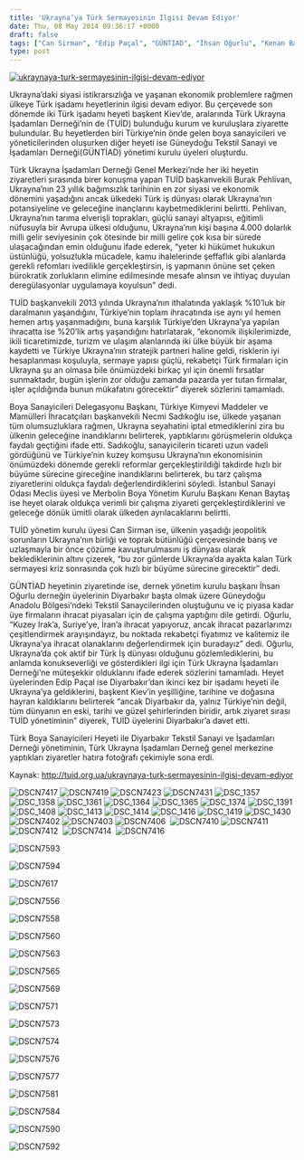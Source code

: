 ```yaml
---
title: 'Ukrayna’ya Türk Sermayesinin İlgisi Devam Ediyor'
date: Thu, 08 May 2014 09:36:17 +0000
draft: false
tags: ["Can Sirman", "Edip Paçal", "GÜNTİAD", "İhsan Oğurlu", "Kenan Baytaş", "Merbolin Boya Yönetim Kurulu Başkanı", "Necmi Sadıkoğlu", "TUİD (Türk Ukrayna İşadamları Derneği)", "Ukrayna ekonomi", "Ukrayna kriz", "Ukrayna Türkler"]
type: post
---
```


[![ukraynaya-turk-sermayesinin-ilgisi-devam-ediyor](http://burakpehlivan.org/wp-content/uploads/2014/05/ukraynaya-turk-sermayesinin-ilgisi-devam-ediyor.jpg)](http://burakpehlivan.org/wp-content/uploads/2014/05/ukraynaya-turk-sermayesinin-ilgisi-devam-ediyor.jpg)

Ukrayna’daki siyasi istikrarsızlığa ve yaşanan ekonomik problemlere rağmen ülkeye Türk işadamı heyetlerinin ilgisi devam ediyor. Bu çerçevede son dönemde iki Türk işadamı heyeti başkent Kiev’de, aralarında Türk Ukrayna İşadamları Derneği’nin de (TUİD) bulunduğu kurum ve kuruluşlara ziyarette bulundular. Bu heyetlerden biri Türkiye’nin önde gelen boya sanayicileri ve yöneticilerinden oluşurken diğer heyeti ise Güneydoğu Tekstil Sanayi ve İşadamları Derneği(GÜNTİAD) yönetimi kurulu üyeleri oluşturdu.

Türk Ukrayna İşadamları Derneği Genel Merkezi’nde her iki heyetin ziyaretleri sırasında birer konuşma yapan TUİD başkanvekili Burak Pehlivan, Ukrayna’nın 23 yıllık bağımsızlık tarihinin en zor siyasi ve ekonomik dönemini yaşadığını ancak ülkedeki Türk iş dünyası olarak Ukrayna’nın potansiyeline ve geleceğine inançlarını kaybetmediklerini belirtti. Pehlivan, Ukrayna’nın tarıma elverişli toprakları, güçlü sanayi altyapısı, eğitimli nüfusuyla bir Avrupa ülkesi olduğunu, Ukrayna’nın kişi başına 4.000 dolarlık milli gelir seviyesinin çok ötesinde bir milli gelire çok kısa bir sürede ulaşacağından emin olduğunu ifade ederek, “yeter ki hükümet hukukun üstünlüğü, yolsuzlukla mücadele, kamu ihalelerinde şeffaflık gibi alanlarda gerekli refomları ivedilikle gerçekleştirsin, iş yapmanın önüne set çeken bürokratik zorlukların elimine edilmesinde mesafe alınsın ve ihtiyaç duyulan deregülasyonlar uygulamaya koyulsun” dedi.

TUİD başkanvekili 2013 yılında Ukrayna’nın ithalatında yaklaşık %10’luk bir daralmanın yaşandığını, Türkiye’nin toplam ihracatında ise aynı yıl hemen hemen artış yaşanmadığını, buna karşılık Türkiye’den Ukrayna’ya yapılan ihracatta ise %20’lik artış yaşandığını hatırlatarak, “ekonomik ilişkilerimizde, ikili ticaretimizde, turizm ve ulaşım alanlarında iki ülke büyük bir aşama kaydetti ve Türkiye Ukrayna’nın stratejik partneri haline geldi, risklerin iyi hesaplanması koşuluyla, sermaye yapısı güçlü, rekabetçi Türk firmaları için Ukrayna şu an olmasa bile önümüzdeki birkaç yıl için önemli fırsatlar sunmaktadır, bugün işlerin zor olduğu zamanda pazarda yer tutan firmalar, işler açıldığında bunun mükafatını görecektir” diyerek sözlerini tamamladı.

Boya Sanayicileri Delegasyonu Başkanı, Türkiye Kimyevi Maddeler ve Mamülleri İhracatçıları başkanvekili Necmi Sadıkoğlu ise, ülkede yaşanan tüm olumsuzluklara rağmen, Ukrayna seyahatini iptal etmediklerini zira bu ülkenin geleceğine inandıklarını belirterek, yaptıklarını görüşmelerin oldukça faydalı geçtiğini ifade etti. Sadıkoğlu, sanayicilerin ticareti uzun vadeli gördüğünü ve Türkiye’nin kuzey komşusu Ukrayna’nın ekonomisinin önümüzdeki dönemde gerekli reformlar gerçekleştirildiği takdirde hızlı bir büyüme sürecine gireceğine inandıklarını belirterek, bu tarz çalışma ziyaretlerini oldukça faydalı değerlendirdiklerini söyledi. İstanbul Sanayi Odası Meclis üyesi ve Merbolin Boya Yönetim Kurulu Başkanı Kenan Baytaş ise heyet olarak oldukça verimli bir çalışma ziyareti gerçekleştirdiklerini ve geleceğe dönük ümitli olarak ülkeden ayrılacaklarını belirtti.

TUİD yönetim kurulu üyesi Can Sirman ise, ülkenin yaşadığı jeopolitik sorunların Ukrayna’nın birliği ve toprak bütünlüğü çerçevesinde barış ve uzlaşmayla bir önce çözüme kavuşturulmasını iş dünyası olarak beklediklerinin altını çizerek, “bu zor günlerde Ukrayna’da ayakta kalan Türk sermayesi kriz sonrasında çok hızlı bir büyüme sürecine girecektir” dedi.

GÜNTİAD heyetinin ziyaretinde ise, dernek yönetim kurulu başkanı İhsan Oğurlu derneğin üyelerinin Diyarbakır başta olmak üzere Güneydoğu Anadolu Bölgesi’ndeki Tekstil Sanaycilerinden oluştuğunu ve iç piyasa kadar üye firmaların ihracat piyasaları için de çalışma yaptığını dile getirdi. Oğurlu, “Kuzey Irak’a, Suriye’ye, İran’a ihracat yapıyoruz, ancak ihracat pazarlarımzı çeşitlendirmek arayışındayız, bu noktada rekabetçi fiyatımız ve kalitemiz ile Ukrayna’ya ihracat olanaklarını değerlendirmek için buradayız” dedi. Oğurlu, Ukrayna’da çok aktif bir Türk İş dünyası olduğunu gözlemlediklerini, bu anlamda konukseverliği ve gösterdikleri ilgi için Türk Ukrayna İşadamları Derneği’ne müteşekkir olduklarını ifade ederek sözlerini tamamladı. Heyet üyelerinden Edip Paçal ise Diyarbakır’dan ikinci kez bir işadamı heyeti ile Ukrayna’ya geldiklerini, başkent Kiev’in yeşilliğine, tarihine ve doğasına hayran kaldıklarını belirterek “ancak Diyarbakır da, yalnız Türkiye’nin değil, tüm dünyanın en eski, tarihi ve güzel şehirlerinden biridir, artık ziyaret sırası TUİD yönetiminin” diyerek, TUİD üyelerini Diyarbakır’a davet etti.

Türk Boya Sanayicileri Heyeti ile Diyarbakır Tekstil Sanayi ve İşadamları Derneği yönetiminin, Türk Ukrayna İşadamları Derneğ genel merkezine yaptıkları ziyaretler hatıra fotoğrafı çekimiyle sona erdi.

Kaynak: http://tuid.org.ua/ukraynaya-turk-sermayesinin-ilgisi-devam-ediyor

![DSCN7417](http://tuid.org.ua/wp-content/uploads/2014/05/DSCN7417.jpg) ![DSCN7419](http://tuid.org.ua/wp-content/uploads/2014/05/DSCN7419.jpg) ![DSCN7423](http://tuid.org.ua/wp-content/uploads/2014/05/DSCN7423.jpg) ![DSCN7431](http://tuid.org.ua/wp-content/uploads/2014/05/DSCN7431.jpg) ![DSC_1357](http://tuid.org.ua/wp-content/uploads/2014/05/DSC_1357.jpg) ![DSC_1358](http://tuid.org.ua/wp-content/uploads/2014/05/DSC_1358.jpg) ![DSC_1361](http://tuid.org.ua/wp-content/uploads/2014/05/DSC_1361.jpg) ![DSC_1364](http://tuid.org.ua/wp-content/uploads/2014/05/DSC_1364.jpg) ![DSC_1365](http://tuid.org.ua/wp-content/uploads/2014/05/DSC_1365.jpg) ![DSC_1374](http://tuid.org.ua/wp-content/uploads/2014/05/DSC_1374.jpg) ![DSC_1391](http://tuid.org.ua/wp-content/uploads/2014/05/DSC_1391.jpg) ![DSC_1408](http://tuid.org.ua/wp-content/uploads/2014/05/DSC_1408.jpg) ![DSC_1413](http://tuid.org.ua/wp-content/uploads/2014/05/DSC_1413.jpg) ![DSC_1414](http://tuid.org.ua/wp-content/uploads/2014/05/DSC_1414.jpg) ![DSC_1416](http://tuid.org.ua/wp-content/uploads/2014/05/DSC_1416.jpg) ![DSC_1419](http://tuid.org.ua/wp-content/uploads/2014/05/DSC_1419.jpg) ![DSC_1430](http://tuid.org.ua/wp-content/uploads/2014/05/DSC_1430.jpg) ![DSCN7402](http://tuid.org.ua/wp-content/uploads/2014/05/DSCN7402.jpg) ![DSCN7403](http://tuid.org.ua/wp-content/uploads/2014/05/DSCN7403.jpg) ![DSCN7406](http://tuid.org.ua/wp-content/uploads/2014/05/DSCN7406.jpg)  ![DSCN7410](http://tuid.org.ua/wp-content/uploads/2014/05/DSCN7410.jpg) ![DSCN7411](http://tuid.org.ua/wp-content/uploads/2014/05/DSCN7411.jpg) ![DSCN7412](http://tuid.org.ua/wp-content/uploads/2014/05/DSCN7412.jpg)  ![DSCN7414](http://tuid.org.ua/wp-content/uploads/2014/05/DSCN7414.jpg)  ![DSCN7416](http://tuid.org.ua/wp-content/uploads/2014/05/DSCN7416.jpg)

![DSCN7593](http://tuid.org.ua/wp-content/uploads/2014/05/DSCN7593.jpg)

![DSCN7594](http://tuid.org.ua/wp-content/uploads/2014/05/DSCN7594.jpg)

![DSCN7617](http://tuid.org.ua/wp-content/uploads/2014/05/DSCN7617.jpg)

![DSCN7556](http://tuid.org.ua/wp-content/uploads/2014/05/DSCN7556.jpg)

![DSCN7558](http://tuid.org.ua/wp-content/uploads/2014/05/DSCN7558.jpg)

![DSCN7560](http://tuid.org.ua/wp-content/uploads/2014/05/DSCN7560.jpg)

![DSCN7563](http://tuid.org.ua/wp-content/uploads/2014/05/DSCN7563.jpg)

![DSCN7565](http://tuid.org.ua/wp-content/uploads/2014/05/DSCN7565.jpg)

![DSCN7569](http://tuid.org.ua/wp-content/uploads/2014/05/DSCN7569.jpg)

![DSCN7571](http://tuid.org.ua/wp-content/uploads/2014/05/DSCN7571.jpg)

![DSCN7573](http://tuid.org.ua/wp-content/uploads/2014/05/DSCN7573.jpg)

![DSCN7574](http://tuid.org.ua/wp-content/uploads/2014/05/DSCN7574.jpg)

![DSCN7576](http://tuid.org.ua/wp-content/uploads/2014/05/DSCN7576.jpg)

![DSCN7577](http://tuid.org.ua/wp-content/uploads/2014/05/DSCN7577.jpg)

![DSCN7581](http://tuid.org.ua/wp-content/uploads/2014/05/DSCN7581.jpg)

![DSCN7584](http://tuid.org.ua/wp-content/uploads/2014/05/DSCN7584.jpg)

![DSCN7590](http://tuid.org.ua/wp-content/uploads/2014/05/DSCN7590.jpg)

![DSCN7592](http://tuid.org.ua/wp-content/uploads/2014/05/DSCN7592.jpg)